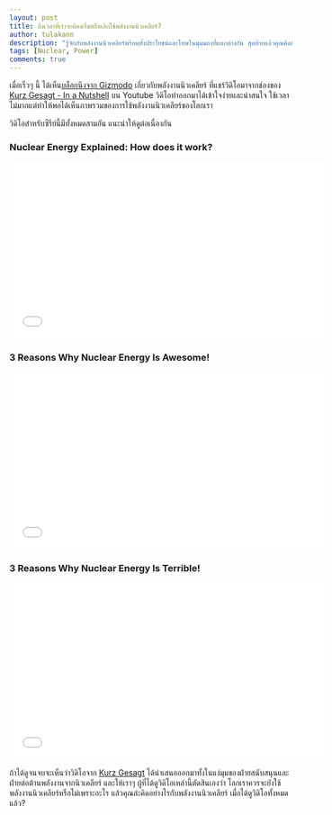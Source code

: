 ```yaml
---
layout: post
title: ถึงเวลาที่เราจะต้องเริ่มหรือเลิกใช้พลังงานนิวเคลียร์?
author: tulakann
description: "รู้จักกับพลังงานนิวเคลียร์พร้อมทั้งประโยชน์และโทษในมุมมองที่แตกต่างกัน สุดท้ายแล้วคุณคิดอย่างไรกับมัน..."
tags: [Nuclear, Power]
comments: true
---
```


เมื่อเร็วๆ นี้ ได้เห็น[บล็อกนึงจาก Gizmodo](http://sploid.gizmodo.com/here-are-3-smart-reasons-why-nuclear-energy-is-really-b-1695033444) เกี่ยวกับพลังงานนิวเคลียร์ ที่แชร์วิดิโอมาจากช่องของ [Kurz Gesagt - In a Nutshell](https://www.youtube.com/channel/UCsXVk37bltHxD1rDPwtNM8Q) บน Youtube วิดิโอทำออกมาได้เข้าใจง่ายและน่าสนใจ ใช้เวลาไม่มากแต่ทำให้พอได้เห็นภาพรวมของการใช้พลังงานนิวเคลียร์ของโลกเรา

วิดิโอสำหรับซีรีย์นี้มีทั้งหมดสามอัน แนะนำให้ดูต่อเนื่องกัน

### Nuclear Energy Explained: How does it work?
<iframe width="560" height="315" src="//www.youtube.com/embed/rcOFV4y5z8c" frameborder="0"> </iframe>

### 3 Reasons Why Nuclear Energy Is Awesome!
<iframe width="560" height="315" src="//www.youtube.com/embed/pVbLlnmxIbY" frameborder="0"> </iframe>

### 3 Reasons Why Nuclear Energy Is Terrible!
<iframe width="560" height="315" src="//www.youtube.com/embed/HEYbgyL5n1g" frameborder="0"> </iframe>

ถ้าได้ดูจนจบจะเห็นว่าวิดิโอจาก [Kurz Gesagt](https://www.youtube.com/channel/UCsXVk37bltHxD1rDPwtNM8Q) ได้นำเสนอออกมาทั้งในแง่มุมของฝ่ายสนับสนุนและฝ่ายต่อต้านพลังงานจากนิวเคลียร์ และให้เราๆ ผู้ที่ได้ดูวิดิโอเหล่านี้ตัดสินเองว่า โลกเราควรจะยังใช้พลังงานนิวเคลียร์หรือไม่เพราะอะไร แล้วคุณล่ะคิดอย่างไรกับพลังงานนิวเคลียร์ เมื่อได้ดูวิดิโอทั้งหมดแล้ว?
